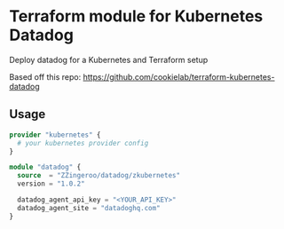 # Terraform module for Kubernetes Datadog

Deploy datadog for a Kubernetes and Terraform setup

Based off this repo: https://github.com/cookielab/terraform-kubernetes-datadog

## Usage

```terraform
provider "kubernetes" {
  # your kubernetes provider config
}

module "datadog" {  
  source  = "ZZingeroo/datadog/zkubernetes"
  version = "1.0.2"

  datadog_agent_api_key = "<YOUR_API_KEY>"
  datadog_agent_site = "datadoghq.com"
}
```
